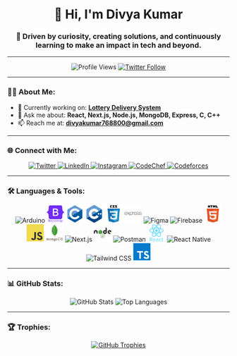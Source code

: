 <h1 align="center">👋 Hi, I'm Divya Kumar</h1>
<h3 align="center">🌟 Driven by curiosity, creating solutions, and continuously learning to make an impact in tech and beyond.</h3>

---

<p align="center">
  <img src="https://komarev.com/ghpvc/?username=divyakumar6163&label=Profile%20Views&color=0e75b6&style=flat-square" alt="Profile Views" />
  <a href="https://twitter.com/divyaku23110623" target="_blank">
    <img src="https://img.shields.io/twitter/follow/divyaku23110623?logo=twitter&style=flat-square" alt="Twitter Follow" />
  </a>
</p>

---

### 👨‍💻 About Me:
- 🔭 Currently working on: **[Lottery Delivery System](https://www.lottog.shop/)**
- 💬 Ask me about: **React, Next.js, Node.js, MongoDB, Express, C, C++**
- 📫 Reach me at: **divyakumar768800@gmail.com**

---

### 🌐 Connect with Me:
<p align="center">
  <a href="https://twitter.com/divyaku23110623" target="_blank">
    <img src="https://img.shields.io/badge/Twitter-%231DA1F2.svg?style=for-the-badge&logo=twitter&logoColor=white" alt="Twitter" />
  </a>
  <a href="https://linkedin.com/in/divya-kumar-87a845265/" target="_blank">
    <img src="https://img.shields.io/badge/LinkedIn-%230A66C2.svg?style=for-the-badge&logo=linkedin&logoColor=white" alt="LinkedIn" />
  </a>
  <a href="https://instagram.com/divya_kumar_5161/" target="_blank">
    <img src="https://img.shields.io/badge/Instagram-%23E4405F.svg?style=for-the-badge&logo=instagram&logoColor=white" alt="Instagram" />
  </a>
  <a href="https://www.codechef.com/users/divya_kumar" target="_blank">
    <img src="https://img.shields.io/badge/CodeChef-%23BB5A3C.svg?style=for-the-badge&logo=codechef&logoColor=white" alt="CodeChef" />
  </a>
  <a href="https://codeforces.com/profile/divya_kumar" target="_blank">
    <img src="https://img.shields.io/badge/Codeforces-%231F8ACB.svg?style=for-the-badge&logo=codeforces&logoColor=white" alt="Codeforces" />
  </a>
</p>

---

### 🛠️ Languages & Tools:
<p align="center">
  <img src="https://cdn.worldvectorlogo.com/logos/arduino-1.svg" alt="Arduino" width="40" height="40"/>
  <img src="https://raw.githubusercontent.com/devicons/devicon/master/icons/bootstrap/bootstrap-plain-wordmark.svg" alt="Bootstrap" width="40" height="40"/>
  <img src="https://raw.githubusercontent.com/devicons/devicon/master/icons/c/c-original.svg" alt="C" width="40" height="40"/>
  <img src="https://raw.githubusercontent.com/devicons/devicon/master/icons/cplusplus/cplusplus-original.svg" alt="C++" width="40" height="40"/>
  <img src="https://raw.githubusercontent.com/devicons/devicon/master/icons/css3/css3-original-wordmark.svg" alt="CSS3" width="40" height="40"/>
  <img src="https://raw.githubusercontent.com/devicons/devicon/master/icons/express/express-original-wordmark.svg" alt="Express" width="40" height="40"/>
  <img src="https://www.vectorlogo.zone/logos/figma/figma-icon.svg" alt="Figma" width="40" height="40"/>
  <img src="https://www.vectorlogo.zone/logos/firebase/firebase-icon.svg" alt="Firebase" width="40" height="40"/>
  <img src="https://raw.githubusercontent.com/devicons/devicon/master/icons/html5/html5-original-wordmark.svg" alt="HTML5" width="40" height="40"/>
  <img src="https://raw.githubusercontent.com/devicons/devicon/master/icons/javascript/javascript-original.svg" alt="JavaScript" width="40" height="40"/>
  <img src="https://raw.githubusercontent.com/devicons/devicon/master/icons/mongodb/mongodb-original-wordmark.svg" alt="MongoDB" width="40" height="40"/>
  <img src="https://cdn.worldvectorlogo.com/logos/nextjs-2.svg" alt="Next.js" width="40" height="40"/>
  <img src="https://raw.githubusercontent.com/devicons/devicon/master/icons/nodejs/nodejs-original-wordmark.svg" alt="Node.js" width="40" height="40"/>
  <img src="https://www.vectorlogo.zone/logos/getpostman/getpostman-icon.svg" alt="Postman" width="40" height="40"/>
  <img src="https://raw.githubusercontent.com/devicons/devicon/master/icons/react/react-original-wordmark.svg" alt="React" width="40" height="40"/>
  <img src="https://reactnative.dev/img/header_logo.svg" alt="React Native" width="40" height="40"/>
  <img src="https://www.vectorlogo.zone/logos/tailwindcss/tailwindcss-icon.svg" alt="Tailwind CSS" width="40" height="40"/>
  <img src="https://raw.githubusercontent.com/devicons/devicon/master/icons/typescript/typescript-original.svg" alt="TypeScript" width="40" height="40"/>
</p>

---

### 📊 GitHub Stats:
<p align="center">
  <img height="180" src="https://github-readme-stats.vercel.app/api?username=divyakumar6163&show_icons=true&theme=radical" alt="GitHub Stats" />
  <img height="180" src="https://github-readme-stats.vercel.app/api/top-langs?username=divyakumar6163&layout=compact&theme=radical" alt="Top Languages" />
<!--   <img height="180" src="https://streak-stats.demolab.com/?user=divyakumar6163&theme=radical" alt="GitHub Streak" /> -->
</p>

---

### 🏆 Trophies:
<p align="center">
  <a href="https://github.com/ryo-ma/github-profile-trophy">
    <img src="https://github-profile-trophy.vercel.app/?username=divyakumar6163&theme=radical&margin-w=15&margin-h=15&row=1&column=6" alt="GitHub Trophies" />
  </a>
</p>
